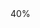 <div class="markdown-content subjective-problem" id="problem-content" style="position: relative; min-height: 420px;">
<div class="hidden-xs" id="problem-complete-graph-ct">
<div id="problem-complete-graph"></div>
<div id="problem-complete-percent">40%</div>
</div>
<div class="ng-hide ng-cloak" id="vertical-line" ng-cloak="" ng-hide="!showTimeLine || true"></div>
<div class="main" id="system-design-root" style="display: none;">
<div data-comment-url="https://www.interviewbit.com/courses/system-design/topics/interview-questions/problems/design-url-shortener/" id="comment-url"></div>
<h2 class="text-center problem-desc" ng-bind-html="renderHtml(problem['statement'])" style="font-size: 16px"> </h2>
<div ng-if="show_features">
<hr/>
<h4> <br/> Features: </h4>
<blockquote class="newEl"> <p> This is the first part of any system design interview, coming up with the features which the system should support. As an interviewee, you should try to list down all the features you can think of which our system should support. Try to spend around 2 minutes for this section in the interview. You can use the notes section alongside to remember what you wrote. </p> </blockquote>
</div>
<ul style="list-style-type:circle">
<li class="question-background-main list-group {{feature.isNew}}" ng-repeat="feature in features_shown">
<span class="question-text" ng-bind-html="renderHtml(feature.text.split('&lt;br /&gt;')[0])"></span>
<br>
<span class="answer-text" ng-bind-html="renderHtml(feature.text.split('&lt;br /&gt;')[1])"></span>
</br></li>
</ul>
<div ng-if="sections_visible[1]">
<hr/>
<br/><br/>
<h4> Estimation: </h4>
<blockquote> <p class="newEl"> This is usually the second part of a design interview, coming up with the estimated numbers of how scalable our system should be. Important parameters to remember for this section is the number of queries per second and the data which the system will be required to handle. <br/> Try to spend around 5 minutes for this section in the interview. </p> </blockquote>
</div>
<div class="question-start" ng-repeat="question in sections_shown[1]['questions']">
<p>
<div class="newEl question-text question-background-main" ng-bind-html="renderHtml(question['text'])"></div>
<div ng-if="question['explanation']">
<div class="newEl question-background" ng-repeat="q in question['explanation']['questions']" style="margin-left: 30px">
<div class="container-fluid" style="padding-left: 0; padding-right: 0;">
<div class="col-md-11 question-text" ng-bind-html="renderHtml(q['text'])" style="padding: 0px"></div>
<div class="col-md-1">
<div class="pull-right">
<a href="" ng-click="getComments(q, $event)">
<span class="fa-stack fa-2x comment-icon" style="font-size: 16px;">
<i class="fa fa-comment fa-stack-2x" style="font-size: 2em;"></i>
<i class="fa fa-stack-1x"><span>{{q['count']}}</span></i>
</span></a>
</div>
</div>
</div>
<div class="" ng-bind-html="renderHtml(q['explanation']['text'])" ng-if="q['explanation']"></div>
<div ng-bind-html="renderHtml(q['answer'])" ng-if="q['answer']"></div>
<br/>
</div>
<div class="newEl" ng-bind-html="renderHtml(question['explanation']['text'])" ng-if="question['explanation']['text']"></div>
</div>
<div class="container-fluid question-background-main answer-text" ng-if="question['answer']">
<div class="newEl col-md-11" ng-bind-html="renderHtml(question['answer'])"></div>
<div class="pull-right">
<div class="col-md-1">
<a href="" ng-click="getComments(question, $event)">
<span class="fa-stack fa-2x comment-icon" style="font-size: 16px; ">
<i class="fa fa-comment fa-stack-2x" style="font-size: 2em;"></i>
<i class="fa fa-stack-1x"><span>{{question['count']}}</span></i>
</span></a>
</div>
</div>
</div>
</p>
</div>
<div ng-if="sections_visible[2]">
<hr/>
<br/><br/>
<h4> Design Goals: </h4>
<blockquote class="newEl">
<ul>
<li><b>Latency</b> - Is this problem very latency sensitive (Or in other words, Are requests with high latency and a failing request, equally bad?). For example, search typeahead suggestions are useless if they take more than a second.</li>
<li><b>Consistency</b> - Does this problem require tight consistency? Or is it okay if things are eventually consistent?</li>
<li><b>Availability</b> - Does this problem require 100% availability?</li>
</ul>
<i>There could be more goals depending on the problem.
        It's possible that all parameters might be important, and some of them might conflict. In that case, you’d need to prioritize one over the other.</i>
</blockquote>
</div>
<div class="question-start" ng-repeat="question in sections_shown[2]['questions']">
<p>
<div class="newEl question-text question-background-main" ng-bind-html="renderHtml(question['text'])"></div>
<div ng-if="question['explanation']">
<div class="newEl question-background" ng-repeat="q in question['explanation']['questions']" style="margin-left: 30px">
<div class="container-fluid" style="padding-left: 0; padding-right: 0;">
<div class="col-md-11 question-text" ng-bind-html="renderHtml(q['text'])" style="padding: 0px"></div>
<div class="col-md-1">
<div class="pull-right">
<a href="" ng-click="getComments(q, $event)">
<span class="fa-stack fa-2x comment-icon" style="font-size: 16px;">
<i class="fa fa-comment fa-stack-2x" style="font-size: 2em;"></i>
<i class="fa fa-stack-1x"><span>{{q['count']}}</span></i>
</span>
</a>
</div>
</div>
</div>
<div class="" ng-bind-html="renderHtml(q['explanation']['text'])" ng-if="q['explanation']"></div>
<div class="" ng-bind-html="renderHtml(q['answer'])" ng-if="q['answer']"></div>
<br/>
</div>
<div class="newEl" ng-bind-html="renderHtml(question['explanation']['text'])" ng-if="question['explanation']['text']"></div>
</div>
<div class="container-fluid question-background-main answer-text" ng-if="question['answer']">
<div class="newEl col-md-11" ng-bind-html="renderHtml(question['answer'])"></div>
<div class="pull-right">
<div class="col-md-1">
<a href="" ng-click="getComments(question, $event)">
<span class="fa-stack fa-2x comment-icon" style="font-size: 16px;">
<i class="fa fa-comment fa-stack-2x" style="font-size: 2em;"></i>
<i class="fa fa-stack-1x"><span>{{question['count']}}</span></i>
</span></a>
</div>
</div>
</div>
</p>
</div>
<div ng-if="sections_visible[3]">
<hr/>
<br/><br/>
<h4> Skeleton of the design: </h4>
<blockquote> <p class="newEl">
      The next step in most cases is to come up with the barebone design of your system, both in terms of API and the overall workflow of a read and write request.
      Workflow of read/write request here refers to specifying the important components and how they interact.
      Try to spend around 5 minutes for this section in the interview. <br/>
<b>Important</b> : Try to gather feedback from the interviewer here to indicate if you are headed in the right direction.
    </p>
</blockquote>
</div>
<div class="question-start" ng-repeat="question in sections_shown[3]['questions']">
<p>
<div class="newEl question-text question-background-main" ng-bind-html="renderHtml(question['text'])"></div>
<div ng-if="question['explanation']">
<div class="newEl question-background" ng-repeat="q in question['explanation']['questions']" style="margin-left: 30px">
<div class="container-fluid" style="padding-left: 0; padding-right: 0;">
<div class="col-md-11 question-text" ng-bind-html="renderHtml(q['text'])" style="padding: 0px"></div>
<div class="col-md-1">
<div class="pull-right">
<a href="" ng-click="getComments(q, $event)">
<span class="fa-stack fa-2x comment-icon" style="font-size: 16px;">
<i class="fa fa-comment fa-stack-2x" style="font-size: 2em;"></i>
<i class="fa fa-stack-1x"><span>{{q['count']}}</span></i>
</span></a>
</div>
</div>
</div>
<div class="" ng-bind-html="renderHtml(q['explanation']['text'])" ng-if="q['explanation']"></div>
<div class="" ng-bind-html="renderHtml(q['answer'])" ng-if="q['answer']"></div>
<br/>
</div>
<div class="newEl" ng-bind-html="renderHtml(question['explanation']['text'])" ng-if="question['explanation']['text']"></div>
</div>
<div class="container-fluid question-background-main answer-text" ng-if="question['answer']">
<div class="newEl col-md-11" ng-bind-html="renderHtml(question['answer'])"></div>
<div class="pull-right">
<div class="col-md-1">
<a href="" ng-click="getComments(question, $event)">
<span class="fa-stack fa-2x comment-icon" style="font-size: 16px;">
<i class="fa fa-comment fa-stack-2x" style="font-size: 2em;"></i>
<i class="fa fa-stack-1x"><span>{{question['count']}}</span></i>
</span></a>
</div>
</div>
</div>
</p>
</div>
<div ng-if="sections_visible[4]">
<hr/>
<br/><br/>
<h4> Deep Dive: </h4>
<blockquote> <p class="newEl"> Lets dig deeper into every component one by one. Discussion for this section will take majority of the interview time(20-30 minutes).</p> </blockquote>
</div>
<div class="question-start" ng-repeat="question in sections_shown[4]['questions']">
<p>
<div class="newEl question-text question-background-main" ng-bind-html="renderHtml(question['text'])"></div>
<div ng-if="question['explanation']">
<div class="newEl question-background" ng-repeat="q in question['explanation']['questions']" style="margin-left: 30px">
<div class="container-fluid" style="padding-left: 0; padding-right: 0;">
<div class="col-md-11 question-text" ng-bind-html="renderHtml(q['text'])" style="padding: 0px"></div>
<div class="col-md-1">
<div class="pull-right">
<a href="" ng-click="getComments(q, $event)">
<span class="fa-stack fa-2x comment-icon" style="font-size: 16px;">
<i class="fa fa-comment fa-stack-2x" style="font-size: 2em;"></i>
<i class="fa fa-stack-1x"><span>{{q['count']}}</span></i>
</span></a>
</div>
</div>
</div>
<div class="" ng-bind-html="renderHtml(q['explanation']['text'])" ng-if="q['explanation']"></div>
<div class="" ng-bind-html="renderHtml(q['answer'])" ng-if="q['answer']"></div>
<br/>
</div>
<div class="newEl" ng-bind-html="renderHtml(question['explanation']['text'])" ng-if="question['explanation']['text']"></div>
</div>
<div class="container-fluid question-background-main answer-text" ng-if="question['answer']">
<div class="newEl col-md-11" ng-bind-html="renderHtml(question['answer'])"></div>
<div class="pull-right">
<div class="col-md-1">
<a href="" ng-click="getComments(question, $event)">
<span class="fa-stack fa-2x comment-icon" style="font-size: 16px;">
<i class="fa fa-comment fa-stack-2x" style="font-size: 2em;"></i>
<i class="fa fa-stack-1x"><span>{{question['count']}}</span></i>
</span></a>
</div>
</div>
</div>
</p>
</div>
<div class="newEl" ng-if="sections_visible[5]">
<hr/>
<br/><br/>
<h4> Bonus Exercise : </h4>
</div>
<div class="question-start" ng-repeat="question in sections_shown[5]['questions']">
<p>
<div class="newEl question-text question-background-main" ng-bind-html="renderHtml(question['text'])"></div>
<div ng-if="question['explanation']">
<div class="newEl question-background" ng-repeat="q in question['explanation']['questions']" style="margin-left: 30px">
<div class="container-fluid" style="padding-left: 0; padding-right: 0;">
<div class="col-md-11 question-text" ng-bind-html="renderHtml(q['text'])" style="padding: 0px"></div>
<div class="col-md-1">
<div class="pull-right">
<a href="" ng-click="getComments(q, $event)">
<span class="fa-stack fa-2x comment-icon" style="font-size: 16px;">
<i class="fa fa-comment fa-stack-2x" style="font-size: 2em;"></i>
<i class="fa fa-stack-1x"><span>{{q['count']}}</span></i>
</span></a>
</div>
</div>
</div>
<div class="" ng-bind-html="renderHtml(q['explanation']['text'])" ng-if="q['explanation']"></div>
<div class="" ng-bind-html="renderHtml(q['answer'])" ng-if="q['answer']"></div>
<br/>
</div>
<div class="newEl" ng-bind-html="renderHtml(question['explanation']['text'])" ng-if="question['explanation']['text']"></div>
</div>
<div class="container-fluid question-background-main answer-text" ng-if="question['answer']">
<div class="newEl col-md-11" ng-bind-html="renderHtml(question['answer'])"></div>
<div class="pull-right">
<div class="col-md-1">
<a href="" ng-click="getComments(question, $event)">
<span class="fa-stack fa-2x comment-icon" style="font-size: 16px;">
<i class="fa fa-comment fa-stack-2x" style="font-size: 2em;"></i>
<i class="fa fa-stack-1x"><span>{{question['count']}}</span></i>
</span></a>
</div>
</div>
</div>
</p>
</div>
<div align="center" style="margin-top: 12px;">
<span ng-if="encouragement_text">
<i>{{encouragement_text}}</i>
<br/>
</span>
<button class="btn bookmark-btn btn-sm btn-success" data-ng-click="submit('explain')" id="explain-btn" ng-if="show_explain_button" type="button">{{explain_button_text}}</button>
<button class="btn bookmark-btn btn-sm btn-info" data-ng-click="submit(next_button)" id="next-btn" ng-if="show_next_button" type="button">{{next_button_text}}</button>
<br/>
<br/>
</div>
<div align="center" class="newEl" data-target="#sign-up-modal" data-toggle="modal" id="problem_finished" style="display: none; cursor: pointer;">
<span class="fa" ng-if="!demo_loggedin_view" style="font-size: larger;">
          Sign up to view the complete problem.
        </span>
<span class="fa" ng-if="demo_loggedin_view" style="font-size: larger;">
<i class="fa fa-trophy" style="font-size: larger;"></i> You have now mastered this problem!
        <br>
        Sign up to practice more.
        </br></span>
</div>
</div>
</div>